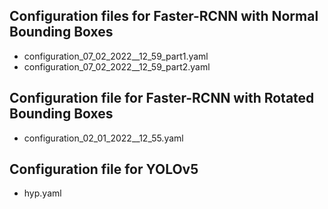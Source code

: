## Configuration files for Faster-RCNN with Normal Bounding Boxes

* configuration_07_02_2022__12_59_part1.yaml 
* configuration_07_02_2022__12_59_part2.yaml 

## Configuration file for Faster-RCNN with Rotated Bounding Boxes

* configuration_02_01_2022__12_55.yaml  

## Configuration file for YOLOv5

* hyp.yaml 
